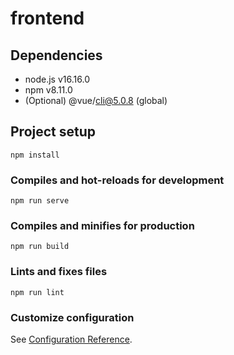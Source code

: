 # frontend

## Dependencies

- node.js v16.16.0
- npm v8.11.0
- (Optional) @vue/cli@5.0.8 (global)

## Project setup
```
npm install
```

### Compiles and hot-reloads for development
```
npm run serve
```

### Compiles and minifies for production
```
npm run build
```

### Lints and fixes files
```
npm run lint
```

### Customize configuration
See [Configuration Reference](https://cli.vuejs.org/config/).
